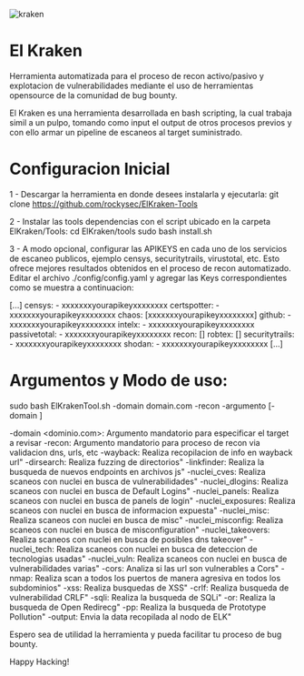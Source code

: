 ![kraken](https://github.com/rockysec/Deploy_ElKraken/assets/48323046/720a236e-6681-4caa-a33c-0d0782ee7c0b)

# El Kraken
Herramienta automatizada para el proceso de recon activo/pasivo y explotacion de vulnerabilidades mediante el uso de herramientas opensource de la comunidad de bug bounty.

El Kraken es una herramienta desarrollada en bash scripting, la cual trabaja simil a un pulpo, tomando como input el output de otros procesos previos y con ello armar un pipeline de escaneos al target suministrado.

# Configuracion Inicial
1 - Descargar la herramienta en donde desees instalarla y ejecutarla:
git clone https://github.com/rockysec/ElKraken-Tools

2 - Instalar las tools dependencias con el script ubicado en la carpeta ElKraken/Tools:
cd ElKraken/tools
sudo bash install.sh

3 - A modo opcional, configurar las APIKEYS en cada uno de los servicios de escaneo publicos, ejemplo censys, securitytrails, virustotal, etc. Esto ofrece mejores resultados obtenidos en el proceso de recon automatizado.
Editar el archivo ./config/config.yaml y agregar las Keys correspondientes como se muestra a continuacion:

[...]
censys:
    - xxxxxxxyourapikeyxxxxxxxx
certspotter:
    - xxxxxxxyourapikeyxxxxxxxx
chaos: [xxxxxxxyourapikeyxxxxxxxx]
github:
    - xxxxxxxyourapikeyxxxxxxxx
intelx:
    - xxxxxxxyourapikeyxxxxxxxx
passivetotal:
    - xxxxxxxyourapikeyxxxxxxxx
recon: []
robtex: []
securitytrails:
    - xxxxxxxyourapikeyxxxxxxxx
shodan:
    - xxxxxxxyourapikeyxxxxxxxx
[...]

# Argumentos y Modo de uso:
sudo bash ElKrakenTool.sh -domain domain.com -recon -argumento [-domain ]

-domain <dominio.com>: Argumento mandatorio para especificar el target a revisar
-recon: Argumento mandatorio para proceso de recon via validacion dns, urls, etc
-wayback: Realiza recopilacion de info en wayback url"
-dirsearch: Realiza fuzzing de directorios"
-linkfinder: Realiza la busqueda de nuevos endpoints en archivos js"
-nuclei_cves: Realiza scaneos con nuclei en busca de vulnerabilidades"
-nuclei_dlogins: Realiza scaneos con nuclei en busca de Default Logins"
-nuclei_panels: Realiza scaneos con nuclei en busca de panels de login"
-nuclei_exposures: Realiza scaneos con nuclei en busca de informacion expuesta"
-nuclei_misc: Realiza scaneos con nuclei en busca de misc"
-nuclei_misconfig: Realiza scaneos con nuclei en busca de misconfiguration"
-nuclei_takeovers: Realiza scaneos con nuclei en busca de posibles dns takeover"
-nuclei_tech: Realiza scaneos con nuclei en busca de deteccion de tecnologias usadas"
-nuclei_vuln: Realiza scaneos con nuclei en busca de vulnerabilidades varias"
-cors: Analiza si las url son vulnerables a Cors"
-nmap: Realiza scan a todos los puertos de manera agresiva en todos los subdominios"
-xss: Realiza busquedas de XSS"
-crlf: Realiza busqueda de vulnerabilidad CRLF"
-sqli: Realiza la busqueda de SQLi"
-or: Realiza la busqueda de Open Redirecg"
-pp: Realiza la busqueda de Prototype Pollution"
-output: Envia la data recopilada al nodo de ELK"


Espero sea de utilidad la herramienta y pueda facilitar tu proceso de bug bounty.

Happy Hacking!

